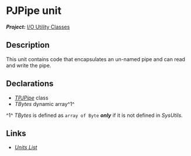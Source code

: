 # PJPipe unit

***Project:*** [I/O Utility Classes](../API.md)

## Description

This unit contains code that encapsulates an un-named pipe and can read and write the pipe.

## Declarations

* [_TPJPipe_](./TPJPipe.md) class
* _TBytes_ dynamic array^1^

^1^ _TBytes_ is defined as `array of Byte` ***only*** if it is not defined in _SysUtils_.

## Links

* [_Units List_](./Units.md)
